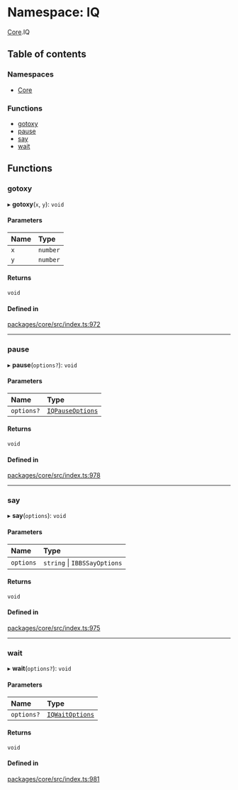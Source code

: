 # Namespace: IQ

[Core](Core.md).IQ

## Table of contents

### Namespaces

- [Core](Core.IQ.Core.md)

### Functions

- [gotoxy](Core.IQ.md#gotoxy)
- [pause](Core.IQ.md#pause)
- [say](Core.IQ.md#say)
- [wait](Core.IQ.md#wait)

## Functions

### gotoxy

▸ **gotoxy**(`x`, `y`): `void`

#### Parameters

| Name | Type |
| :------ | :------ |
| `x` | `number` |
| `y` | `number` |

#### Returns

`void`

#### Defined in

[packages/core/src/index.ts:972](https://github.com/iniquitybbs/iniquity/blob/ab60d91/packages/core/src/index.ts#L972)

___

### pause

▸ **pause**(`options?`): `void`

#### Parameters

| Name | Type |
| :------ | :------ |
| `options?` | [`IQPauseOptions`](../interfaces/Core.IQPauseOptions.md) |

#### Returns

`void`

#### Defined in

[packages/core/src/index.ts:978](https://github.com/iniquitybbs/iniquity/blob/ab60d91/packages/core/src/index.ts#L978)

___

### say

▸ **say**(`options`): `void`

#### Parameters

| Name | Type |
| :------ | :------ |
| `options` | `string` \| `IBBSSayOptions` |

#### Returns

`void`

#### Defined in

[packages/core/src/index.ts:975](https://github.com/iniquitybbs/iniquity/blob/ab60d91/packages/core/src/index.ts#L975)

___

### wait

▸ **wait**(`options?`): `void`

#### Parameters

| Name | Type |
| :------ | :------ |
| `options?` | [`IQWaitOptions`](../interfaces/Core.IQWaitOptions.md) |

#### Returns

`void`

#### Defined in

[packages/core/src/index.ts:981](https://github.com/iniquitybbs/iniquity/blob/ab60d91/packages/core/src/index.ts#L981)

